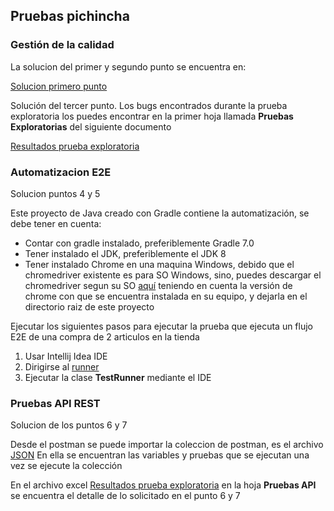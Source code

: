 ## Pruebas pichincha

### Gestión de la calidad

La solucion del primer y segundo punto se encuentra en:

[Solucion primero punto](./src/test/resources/features/GestionCalidad.feature)

Solución del tercer punto. Los bugs encontrados durante la prueba exploratoria los puedes encontrar en la primer hoja 
llamada **Pruebas Exploratorias** del siguiente documento

[Resultados prueba exploratoria](./PruebaPichincha.xlsx)

### Automatizacion E2E

Solucion puntos 4 y 5

Este proyecto de Java creado con Gradle contiene la automatización, se debe tener en cuenta:

* Contar con gradle instalado, preferiblemente Gradle 7.0
* Tener instalado el JDK, preferiblemente el JDK 8
* Tener instalado Chrome en una maquina Windows, debido que el chromedriver existente es para SO Windows, sino, puedes
descargar el chromedriver segun su SO [aquí](https://chromedriver.chromium.org/downloads) teniendo en cuenta la versión 
de chrome con que se encuentra instalada en su equipo, y dejarla en el directorio raiz de este proyecto

Ejecutar los siguientes pasos para ejecutar la prueba que ejecuta un flujo E2E de una compra de 2 articulos en la tienda

1. Usar Intellij Idea IDE
2. Dirigirse al [runner](./src/test/java/com/pichincha/automation/runners/TestRunner.java)
3. Ejecutar la clase **TestRunner** mediante el IDE 

### Pruebas API REST
Solucion de los puntos 6 y 7

Desde el postman se puede importar la coleccion de postman, es el archivo [JSON](./Pichincha%20Test.postman_collection.json)
En ella se encuentran las variables y pruebas que se ejecutan una vez se ejecute la colección

En el archivo excel [Resultados prueba exploratoria](./PruebaPichincha.xlsx) en la hoja **Pruebas API** se encuentra el
detalle de lo solicitado en el punto 6 y 7